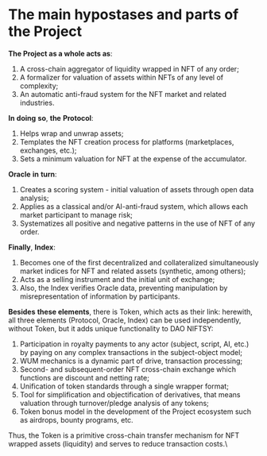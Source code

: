 # The main hypostases and parts of the Project

**The Project as a whole acts as**:

1. A cross-chain aggregator of liquidity wrapped in NFT of any order;
2. A formalizer for valuation of assets within NFTs of any level of complexity;
3. An automatic anti-fraud system for the NFT market and related industries.

**In** **doing** **so**, **the** **Protocol**:

1. Helps wrap and unwrap assets;
2. Templates the NFT creation process for platforms (marketplaces, exchanges, etc.);
3. Sets a minimum valuation for NFT at the expense of the accumulator.

**Oracle** **in** **turn**:

1. Creates a scoring system - initial valuation of assets through open data analysis;
2. Applies as a classical and/or AI-anti-fraud system, which allows each market participant to manage risk;
3. Systematizes all positive and negative patterns in the use of NFT of any order.

**Finally**, **Index**:

1. Becomes one of the first decentralized and collateralized simultaneously market indices for NFT and related assets (synthetic, among others);
2. Acts as a selling instrument and the initial unit of exchange;
3. Also, the Index verifies Oracle data, preventing manipulation by misrepresentation of information by participants.

**Besides** **these elements**, there is Token, which acts as their link: herewith, all three elements (Protocol, Oracle, Index) can be used independently, without Token, but it adds unique functionality to DAO NIFTSY:

1. Participation in royalty payments to any actor (subject, script, AI, etc.) by paying on any complex transactions in the subject-object model;
2. WUM mechanics is a dynamic part of drive, transaction processing;
3. Second- and subsequent-order NFT cross-chain exchange which functions are discount and netting rate;
4. Unification of token standards through a single wrapper format;
5. Tool for simplification and objectification of derivatives, that means valuation through turnover/pledge analysis of any tokens;
6. Token bonus model in the development of the Project ecosystem such as airdrops, bounty programs, etc.

Thus, the Token is a primitive cross-chain transfer mechanism for NFT wrapped assets (liquidity) and serves to reduce transaction costs.\
